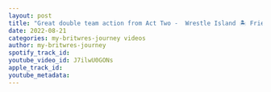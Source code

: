 ```yaml
---
layout: post
title: "Great double team action from Act Two -  Wrestle Island 🏝 Friends Don’t Lie (21/08/22)"
date: 2022-08-21
categories: my-britwres-journey videos
author: my-britwres-journey
spotify_track_id: 
youtube_video_id: J7ilwU0GONs
apple_track_id: 
youtube_metadata: 
---
```

